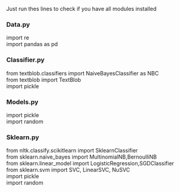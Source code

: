 Just run thes lines to check if you have all modules installed

### Data.py
import re <br />
import pandas as pd <br />

### Classifier.py
from textblob.classifiers import NaiveBayesClassifier as NBC <br />
from textblob import TextBlob <br />
import pickle <br />

### Models.py
import pickle <br />
import random <br />

### Sklearn.py
from nltk.classify.scikitlearn import SklearnClassifier <br />
from sklearn.naive_bayes import MultinomialNB,BernoulliNB <br />
from sklearn.linear_model import LogisticRegression,SGDClassifier <br />
from sklearn.svm import SVC, LinearSVC, NuSVC <br />
import pickle <br />
import random <br />
